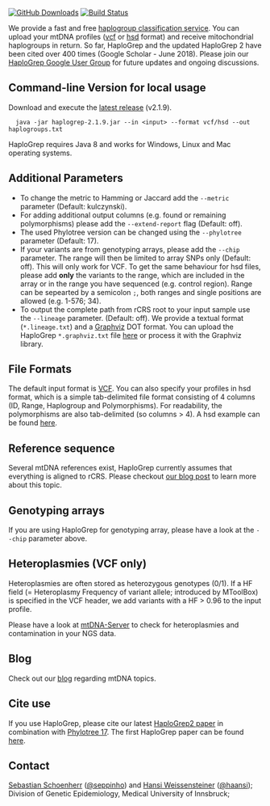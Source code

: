[![GitHub Downloads](https://img.shields.io/github/downloads/seppinho/haplogrep-cmd/total.svg?style=flat)](https://github.com/seppinho/haplogrep-cmd/releases)
[![Build Status](https://travis-ci.org/seppinho/haplogrep-cmd.svg?branch=master)](https://travis-ci.org/seppinho/haplogrep-cmd)

We provide a fast and free [haplogroup classification service](https://haplogrep.uibk.ac.at/). You can upload your mtDNA profiles ([vcf](http://www.internationalgenome.org/wiki/Analysis/vcf4.0/) or [hsd](https://raw.githubusercontent.com/seppinho/haplogrep-cmd/master/haplogrep/test-data/h100.hsd) format) and receive mitochondrial haplogroups in return. So far, HaploGrep and the updated HaploGrep 2 have been cited over 400 times (Google Scholar - June 2018). Please join our [HaploGrep Google User Group](https://groups.google.com/forum/#!forum/haplogrep) for future updates and ongoing discussions. 

## Command-line Version for local usage

Download and execute the [latest release](https://github.com/seppinho/haplogrep-cmd/releases/download/v2.1.9/haplogrep-2.1.9.jar) (v2.1.9). 
 
      java -jar haplogrep-2.1.9.jar --in <input> --format vcf/hsd --out haplogroups.txt
   
HaploGrep requires Java 8 and works for Windows, Linux and Mac operating systems.
 
## Additional Parameters      
* To change the metric to Hamming or Jaccard add the `--metric` parameter (Default: kulczynski).
* For adding additional output columns (e.g. found or remaining polymorphisms) please add the `--extend-report` flag (Default: off).
* The used Phylotree version can be changed using the `--phylotree` parameter (Default: 17).
* If your variants are from genotyping arrays, please add the `--chip` parameter. The range will then be limited to array SNPs only (Default: off). This will only work for VCF. To get the same behaviour for hsd files, please add **only** the variants to the range, which are included in the array or in the range you have sequenced (e.g. control region). Range can be sepearted by a semicolon `;`, both ranges and single positions are allowed (e.g. 1-576; 34).
* To output the complete path from rCRS root to your input sample use the `--lineage` parameter. (Default: off). We provide a textual format (`*.lineage.txt`) and a [Graphviz](http://www.graphviz.org/documentation/) DOT format. You can upload the HaploGrep `*.graphviz.txt` file [here](https://graphs.grevian.org/graph) or process it with the Graphviz library.

## File Formats
The default input format is [VCF](http://www.internationalgenome.org/wiki/Analysis/vcf4.0/). You can also specify your profiles in hsd format, which is a simple tab-delimited file format consisting of 4 columns (ID, Range, Haplogroup and Polymorphisms). For readability, the polymorphisms are also tab-delimited (so columns > 4). A hsd example can be found [here](https://raw.githubusercontent.com/seppinho/haplogrep-cmd/master/haplogrep/test-data/h100.hsd). 

## Reference sequence
Several mtDNA references exist, HaploGrep currently assumes that everything is aligned to rCRS. Please checkout [our blog post](http://haplogrep.uibk.ac.at/blog/rcrs-vs-rsrs-vs-hg19/) to learn more about this topic.

## Genotyping arrays
If you are using HaploGrep for genotyping array, please have a look at the `--chip` parameter above. 

## Heteroplasmies (VCF only)
Heteroplasmies are often stored as heterozygous genotypes (0/1). If a HF field (= Heteroplasmy Frequency of variant allele; introduced by MToolBox) is specified in the VCF header, we add variants with a HF > 0.96 to the input profile.

Please have a look at [mtDNA-Server](http://mtdna-server.uibk.ac.at) to check for heteroplasmies and contamination in your NGS data.   

## Blog
Check out our [blog](http://haplogrep.uibk.ac.at/blog/) regarding mtDNA topics.

## Cite use
If you use HaploGrep, please cite our latest [HaploGrep2 paper](http://nar.oxfordjournals.org/content/early/2016/04/15/nar.gkw233) in combination with [Phylotree 17](https://www.sciencedirect.com/science/article/pii/S1875176815302432). The first HaploGrep paper can be found [here](https://onlinelibrary.wiley.com/doi/abs/10.1002/humu.21382). 

## Contact
[Sebastian Schoenherr](mailto:sebastian.schoenherr@i-med.ac.at) ([@seppinho](https://twitter.com/seppinho)) and [Hansi Weissensteiner](mailto:hansi.weissensteiner@i-med.ac.at) ([@haansi](https://twitter.com/whansi)); Division of Genetic Epidemiology, Medical University of Innsbruck;
